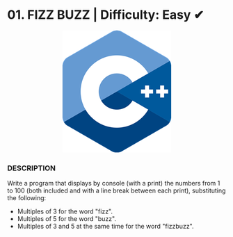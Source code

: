 # 01. FIZZ BUZZ | Difficulty: Easy ✔

<div align="center">
  <img src="/img/C++mini.png">
</div>

### DESCRIPTION

Write a program that displays by console (with a print) the numbers from 1 to 100 (both included and with a line break between each print), substituting the following:
- Multiples of 3 for the word "fizz".
- Multiples of 5 for the word "buzz".
- Multiples of 3 and 5 at the same time for the word "fizzbuzz".
